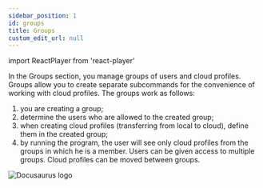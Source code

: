 ```yaml
---
sidebar_position: 1
id: groups
title: Groups
custom_edit_url: null
---
```

import ReactPlayer from 'react-player'

In the Groups section, you manage groups of users and cloud profiles.
Groups allow you to create separate subcommands for the convenience of working with cloud profiles.
The groups work as follows:
1. you are creating a group;
2. determine the users who are allowed to the created group;
3. when creating cloud profiles (transferring from local to cloud), define them in the created group;
4. by running the program, the user will see only cloud profiles from the groups in which he is a member.
Users can be given access to multiple groups.
Cloud profiles can be moved between groups.

![Docusaurus logo](/img/2-cloud/4-groups/eng/groups-1.png)